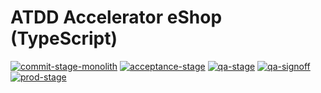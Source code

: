 # ATDD Accelerator eShop (TypeScript)

[![commit-stage-monolith](https://github.com/optivem/atdd-accelerator-eshop-typescript/actions/workflows/commit-stage-monolith.yml/badge.svg)](https://github.com/optivem/atdd-accelerator-eshop-typescript/actions/workflows/commit-stage-monolith.yml)
[![acceptance-stage](https://github.com/optivem/atdd-accelerator-eshop-typescript/actions/workflows/acceptance-stage.yml/badge.svg)](https://github.com/optivem/atdd-accelerator-eshop-typescript/actions/workflows/acceptance-stage.yml)
[![qa-stage](https://github.com/optivem/atdd-accelerator-eshop-typescript/actions/workflows/qa-stage.yml/badge.svg)](https://github.com/optivem/atdd-accelerator-eshop-typescript/actions/workflows/qa-stage.yml)
[![qa-signoff](https://github.com/optivem/atdd-accelerator-eshop-typescript/actions/workflows/qa-signoff.yml/badge.svg)](https://github.com/optivem/atdd-accelerator-eshop-typescript/actions/workflows/qa-signoff.yml)
[![prod-stage](https://github.com/optivem/atdd-accelerator-eshop-typescript/actions/workflows/prod-stage.yml/badge.svg)](https://github.com/optivem/atdd-accelerator-eshop-typescript/actions/workflows/prod-stage.yml)